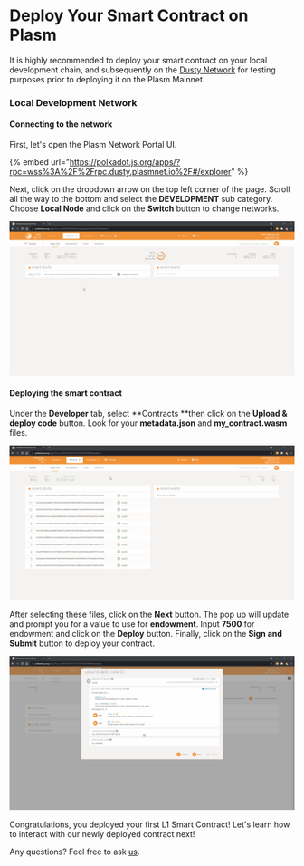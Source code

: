 # Deploy Your Smart Contract on Plasm

It is highly recommended to deploy your smart contract on your local development chain, and subsequently on the [Dusty Network](https://medium.com/stake-technologies/the-dusty-plasm-93df289b3a5) for testing purposes prior to deploying it on the Plasm Mainnet.

### Local Development Network

#### Connecting to the network

First, let's open the Plasm Network Portal UI.

{% embed url="https://polkadot.js.org/apps/?rpc=wss%3A%2F%2Frpc.dusty.plasmnet.io%2F#/explorer" %}

Next, click on the dropdown arrow on the top left corner of the page. Scroll all the way to the bottom and select the **DEVELOPMENT** sub category. Choose **Local Node** and click on the **Switch** button to change networks.

![](../../../../.gitbook/assets/0.gif)

#### Deploying the smart contract

Under the **Developer** tab, select **Contracts **then click on the **Upload & deploy code** button. Look for your **metadata.json** and **my_contract.wasm** files. 

![](<../../../../.gitbook/assets/1 (1).gif>)

After selecting these files, click on the **Next** button. The pop up will update and prompt you for a value to use for **endowment**. Input **7500** for endowment and click on the **Deploy** button. Finally, click on the **Sign and Submit** button to deploy your contract.

![](../../../../.gitbook/assets/2.gif)

Congratulations, you deployed your first L1 Smart Contract! Let's learn how to interact with our newly deployed contract next!

Any questions? Feel free to ask [us](https://discord.gg/kH3Njpr).
